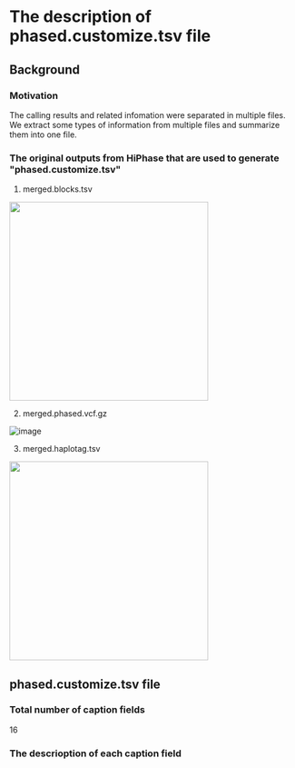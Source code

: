 # The description of phased.customize.tsv file
## Background
### Motivation
The calling results and related infomation were separated in multiple files. We extract some types of information from multiple files and summarize them into one file.

### The original outputs from HiPhase that are used to generate "phased.customize.tsv"
1. merged.blocks.tsv

<img src="https://github.com/user-attachments/assets/79bd2c8b-72a5-4cdf-a98a-7a9474116db6" width="350">

2. merged.phased.vcf.gz
   
![image](https://github.com/user-attachments/assets/d17bd9ec-4a5a-4d82-b520-6a3c61424e97)


3. merged.haplotag.tsv

<img src="https://github.com/user-attachments/assets/bd5bb94e-69f0-421a-a7c8-2c87d0accd1a" width="350">


## phased.customize.tsv file
### Total number of caption fields
16

### The descrioption of each caption field


